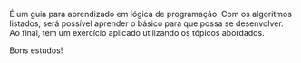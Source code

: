 É um guia para aprendizado em lógica de programação. Com os algoritmos listados, será possível aprender o básico para que possa se desenvolver. 
Ao final, tem um exercício aplicado utilizando os tópicos abordados.

Bons estudos!

